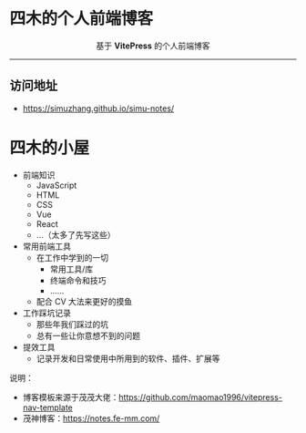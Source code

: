 # 四木的个人前端博客

<p align="center"> 基于 <b>VitePress</b> 的个人前端博客 </p>

---

## 访问地址

- <https://simuzhang.github.io/simu-notes/>

# 四木的小屋

- 前端知识
  - JavaScript
  - HTML
  - CSS
  - Vue
  - React
  - ...（太多了先写这些）
- 常用前端工具
  - 在工作中学到的一切
    - 常用工具/库
    - 终端命令和技巧
    - ......
  - 配合 CV 大法来更好的摸鱼
- 工作踩坑记录
  - 那些年我们踩过的坑
  - 总有一些让你意想不到的问题
- 提效工具
  - 记录开发和日常使用中所用到的软件、插件、扩展等

说明：

- 博客模板来源于茂茂大佬：<https://github.com/maomao1996/vitepress-nav-template>
- 茂神博客：<https://notes.fe-mm.com/>

